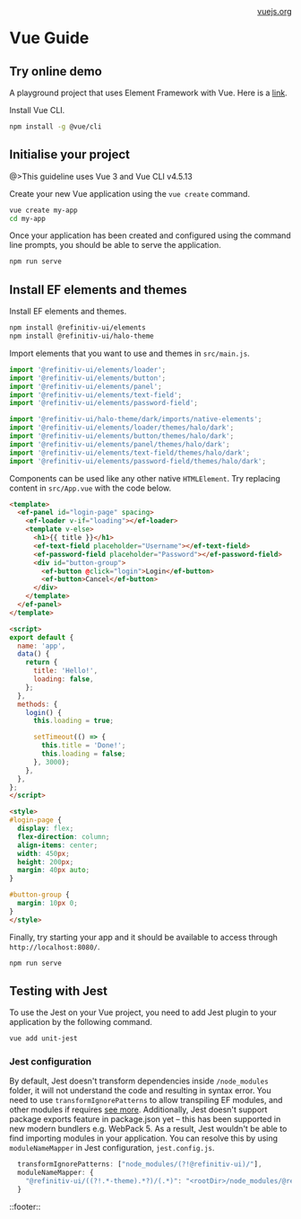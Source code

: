 <!--
type: page
title: Vue
location: ./tutorials/vue
layout: default
-->

<div style="float:right">
  <a href="https://vuejs.org/" target="_blank">vuejs.org</a>
</div>

# Vue Guide

## Try online demo
A playground project that uses Element Framework with Vue. Here is a [link](https://codesandbox.io/s/vue-forms-project-usch2o).

Install Vue CLI.

```sh
npm install -g @vue/cli
```

## Initialise your project

@>This guideline uses Vue 3 and Vue CLI v4.5.13

Create your new Vue application using the `vue create` command.

```sh
vue create my-app
cd my-app
```

Once your application has been created and configured using the command line prompts, you should be able to serve the application.

```sh
npm run serve
```

## Install EF elements and themes

Install EF elements and themes.

```sh
npm install @refinitiv-ui/elements
npm install @refinitiv-ui/halo-theme
```

Import elements that you want to use and themes in `src/main.js`.

```javascript
import '@refinitiv-ui/elements/loader';
import '@refinitiv-ui/elements/button';
import '@refinitiv-ui/elements/panel';
import '@refinitiv-ui/elements/text-field';
import '@refinitiv-ui/elements/password-field';

import '@refinitiv-ui/halo-theme/dark/imports/native-elements';
import '@refinitiv-ui/elements/loader/themes/halo/dark';
import '@refinitiv-ui/elements/button/themes/halo/dark';
import '@refinitiv-ui/elements/panel/themes/halo/dark';
import '@refinitiv-ui/elements/text-field/themes/halo/dark';
import '@refinitiv-ui/elements/password-field/themes/halo/dark';
```

Components can be used like any other native `HTMLElement`. Try replacing content in `src/App.vue` with the code below.

```html
<template>
  <ef-panel id="login-page" spacing>
    <ef-loader v-if="loading"></ef-loader>
    <template v-else>
      <h1>{{ title }}</h1>
      <ef-text-field placeholder="Username"></ef-text-field>
      <ef-password-field placeholder="Password"></ef-password-field>
      <div id="button-group">
        <ef-button @click="login">Login</ef-button>
        <ef-button>Cancel</ef-button>
      </div>
    </template>
  </ef-panel>
</template>

<script>
export default {
  name: 'app',
  data() {
    return {
      title: 'Hello!',
      loading: false,
    };
  },
  methods: {
    login() {
      this.loading = true;

      setTimeout(() => {
        this.title = 'Done!';
        this.loading = false;
      }, 3000);
    },
  },
};
</script>

<style>
#login-page {
  display: flex;
  flex-direction: column;
  align-items: center;
  width: 450px;
  height: 200px;
  margin: 40px auto;
}

#button-group {
  margin: 10px 0;
}
</style>
```

Finally, try starting your app and it should be available to access through `http://localhost:8080/`.

```sh
npm run serve
```

## Testing with Jest

To use the Jest on your Vue project, you need to add Jest plugin to your application by the following command.

```sh
vue add unit-jest
```

### Jest configuration

By default, Jest doesn't transform dependencies inside `/node_modules` folder, it will not understand the code and resulting in syntax error. You need to use `transformIgnorePatterns` to allow transpiling EF modules, and other modules if requires [see more](https://jestjs.io/docs/configuration#transformignorepatterns-arraystring).
Additionally, Jest doesn't support package exports feature in package.json yet – this has been supported in new modern bundlers e.g. WebPack 5. As a result, Jest wouldn't be able to find importing modules in your application. You can resolve this by using `moduleNameMapper` in Jest configuration, `jest.config.js`.

```js
  transformIgnorePatterns: ["node_modules/(?!@refinitiv-ui)/"],
  moduleNameMapper: {
    "@refinitiv-ui/((?!.*-theme).*?)/(.*)": "<rootDir>/node_modules/@refinitiv-ui/$1/lib/$2"
  }
```

::footer::
